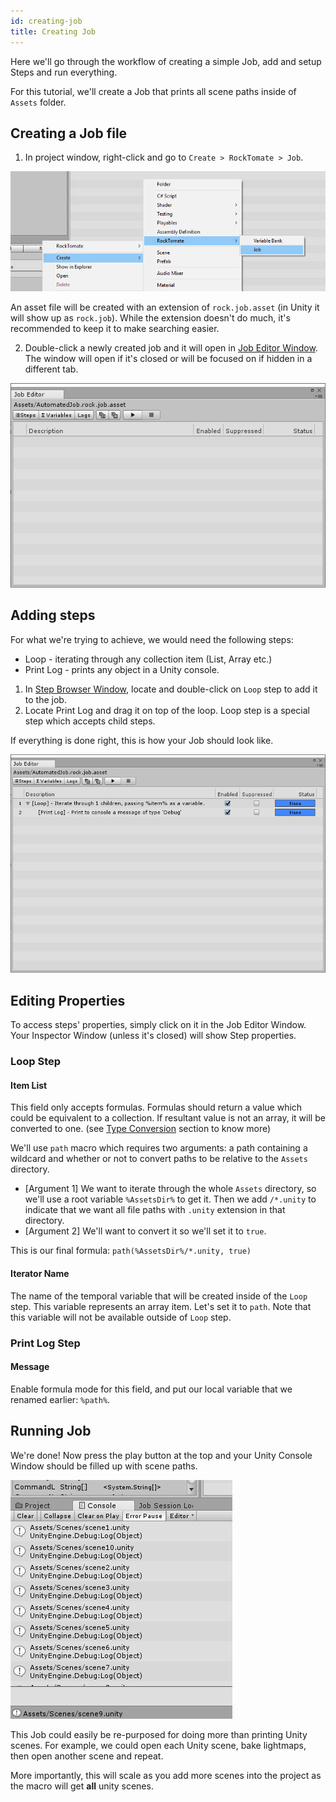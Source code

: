 ```yaml
---
id: creating-job
title: Creating Job
---
```


Here we'll go through the workflow of creating a simple Job, add and setup Steps and run everything.

For this tutorial, we'll create a Job that prints all scene paths inside of `Assets` folder.

## Creating a Job file

1. In project window, right-click and go to `Create > RockTomate > Job`.

![](assets/workflows/create-job-context-menu.png)

An asset file will be created with an extension of `rock.job.asset` (in Unity it will show up as `rock.job`). While the extension doesn't do much, it's recommended to keep it to make searching easier.

2. Double-click a newly created job and it will open in [Job Editor Window](ui/job-editor-window.md). The window will open if it's closed or will be focused on if hidden in a different tab.

![](assets/workflows/empty-job-editor-window.png)

## Adding steps

For what we're trying to achieve, we would need the following steps:

* Loop - iterating through any collection item (List, Array etc.)
* Print Log - prints any object in a Unity console.

1. In [Step Browser Window](ui/step-browser-window.md), locate and double-click on `Loop` step to add it to the job.
2. Locate Print Log and drag it on top of the loop. Loop step is a special step which accepts child steps.

If everything is done right, this is how your Job should look like.

![](assets/workflows/added-loop-print-steps.png)

## Editing Properties

To access steps' properties, simply click on it in the Job Editor Window. Your Inspector Window (unless it's closed) will show Step properties.

### Loop Step

#### Item List

This field only accepts formulas. Formulas should return a value which could be equivalent to a collection. If resultant value is not an array, it will be converted to one. (see [Type Conversion](advanced/type-conversion.md) section to know more)

We'll use `path` macro which requires two arguments: a path containing a wildcard and whether or not to convert paths to be relative to the `Assets` directory. 
* [Argument 1] We want to iterate through the whole `Assets` directory, so we'll use a root variable `%AssetsDir%` to get it. Then we add `/*.unity` to indicate that we want all file paths with `.unity` extension in that directory.
* [Argument 2] We'll want to convert it so we'll set it to `true`.

This is our final formula: `path(%AssetsDir%/*.unity, true)`

#### Iterator Name

The name of the temporal variable that will be created inside of the `Loop` step. This variable represents an array item. Let's set it to `path`. Note that this variable will not be available outside of `Loop` step.

### Print Log Step

#### Message

Enable formula mode for this field, and put our local variable that we renamed earlier: `%path%`.

## Running Job

We're done! Now press the play button at the top and your Unity Console Window should be filled up with scene paths.

![](assets/workflows/printed-file-paths.png)

This Job could easily be re-purposed for doing more than printing Unity scenes. For example, we could open each Unity scene, bake lightmaps, then open another scene and repeat.

More importantly, this will scale as you add more scenes into the project as the macro will get **all** unity scenes.